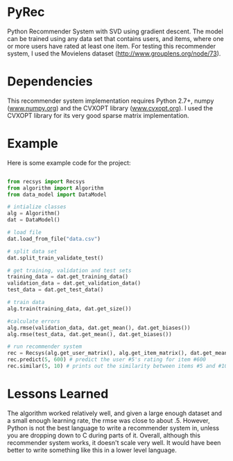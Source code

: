 PyRec
=====

Python Recommender System with SVD using gradient descent. The model can be trained using any data set that contains users, and items, where one or more users have rated at least one item.  For testing this recommender system, I used the Movielens dataset (http://www.grouplens.org/node/73). 


Dependencies
=====

This recommender system implementation requires Python 2.7+, numpy (www.numpy.org) and the CVXOPT library (www.cvxopt.org).  I used the CVXOPT library for its very good sparse matrix implementation.

Example
=====

Here is some example code for the project:

```python

from recsys import Recsys
from algorithm import Algorithm
from data_model import DataModel

# intialize classes
alg = Algorithm()
dat = DataModel()

# load file
dat.load_from_file("data.csv")

# split data set
dat.split_train_validate_test()

# get training, validation and test sets 
training_data = dat.get_training_data()
validation_data = dat.get_validation_data()
test_data = dat.get_test_data()

# train data
alg.train(training_data, dat.get_size())

#calculate errors
alg.rmse(validation_data, dat.get_mean(), dat.get_biases())
alg.rmse(test_data, dat.get_mean(), dat.get_biases())

# run recommender system
rec = Recsys(alg.get_user_matrix(), alg.get_item_matrix(), dat.get_mean(), *dat.get_biases())
rec.predict(5, 600) # predict the user #5's rating for item #600
rec.similar(5, 10) # prints out the similarity between items #5 and #10
```

Lessons Learned
=====

The algorithm worked relatively well, and given a large enough dataset and a small enough learning rate, the rmse was close to about .5.  However, Python is not the best language to write a recommender system in, unless you are dropping down to C during parts of it.  Overall, although this recommender system works, it doesn't scale very well. It would have been better to write something like this in a lower level language.
